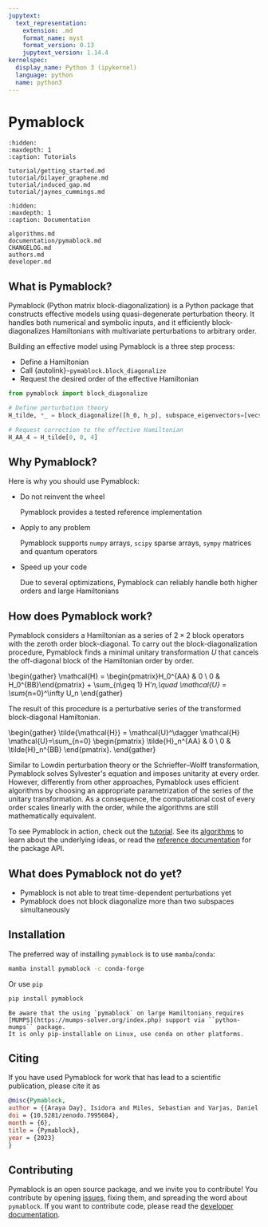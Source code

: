 ```yaml
---
jupytext:
  text_representation:
    extension: .md
    format_name: myst
    format_version: 0.13
    jupytext_version: 1.14.4
kernelspec:
  display_name: Python 3 (ipykernel)
  language: python
  name: python3
---
```


# Pymablock

```{toctree}
:hidden:
:maxdepth: 1
:caption: Tutorials

tutorial/getting_started.md
tutorial/bilayer_graphene.md
tutorial/induced_gap.md
tutorial/jaynes_cummings.md
```

```{toctree}
:hidden:
:maxdepth: 1
:caption: Documentation

algorithms.md
documentation/pymablock.md
CHANGELOG.md
authors.md
developer.md
```

## What is Pymablock?

Pymablock (Python matrix block-diagonalization) is a Python package that constructs
effective models using quasi-degenerate perturbation theory.
It handles both numerical and symbolic inputs, and it efficiently
block-diagonalizes Hamiltonians with multivariate perturbations to arbitrary
order.

Building an effective model using Pymablock is a three step process:

* Define a Hamiltonian
* Call {autolink}`~pymablock.block_diagonalize`
* Request the desired order of the effective Hamiltonian

```python
from pymablock import block_diagonalize

# Define perturbation theory
H_tilde, *_ = block_diagonalize([h_0, h_p], subspace_eigenvectors=[vecs_A, vecs_B])

# Request correction to the effective Hamiltonian
H_AA_4 = H_tilde[0, 0, 4]
```

## Why Pymablock?

Here is why you should use Pymablock:

* Do not reinvent the wheel

  Pymablock provides a tested reference implementation

* Apply to any problem

  Pymablock supports `numpy` arrays, `scipy` sparse arrays, `sympy` matrices and
  quantum operators

* Speed up your code

  Due to several optimizations, Pymablock can reliably handle both higher orders
  and large Hamiltonians

## How does Pymablock work?

Pymablock considers a Hamiltonian as a series of $2\times 2$ block operators
with the zeroth order block-diagonal.
To carry out the block-diagonalization procedure, Pymablock finds a minimal
unitary transformation $U$ that cancels the off-diagonal block of the
Hamiltonian order by order.

\begin{gather}
\mathcal{H} = \begin{pmatrix}H_0^{AA} & 0 \\ 0 & H_0^{BB}\end{pmatrix} + \sum_{n\geq 1} H'_n,\quad
\mathcal{U} = \sum_{n=0}^\infty U_n
\end{gather}

The result of this procedure is a perturbative series of the transformed
block-diagonal Hamiltonian.

\begin{gather}
\tilde{\mathcal{H}} = \mathcal{U}^\dagger \mathcal{H} \mathcal{U}=\sum_{n=0}
\begin{pmatrix}
\tilde{H}_n^{AA} & 0 \\
0 & \tilde{H}_n^{BB}
\end{pmatrix}.
\end{gather}

Similar to Lowdin perturbation theory or the Schrieffer–Wolff transformation,
Pymablock solves Sylvester's equation and imposes unitarity at every order.
However, differently from other approaches, Pymablock uses efficient algorithms
by choosing an appropriate parametrization of the series of the unitary
transformation.
As a consequence, the computational cost of every order scales linearly with
the order, while the algorithms are still mathematically equivalent.

To see Pymablock in action, check out the [tutorial](tutorial/getting_started.md).
See its [algorithms](algorithms.md) to learn about the underlying ideas, or read
the [reference documentation](documentation/pymablock.md) for the package API.

## What does Pymablock not do yet?

* Pymablock is not able to treat time-dependent perturbations yet
* Pymablock does not block diagonalize more than two subspaces simultaneously

## Installation

The preferred way of installing `pymablock` is to use `mamba`/`conda`:

```bash
mamba install pymablock -c conda-forge
```

Or use `pip`

```bash
pip install pymablock
```

```{important}
Be aware that the using `pymablock` on large Hamiltonians requires
[MUMPS](https://mumps-solver.org/index.php) support via ``python-mumps`` package.
It is only pip-installable on Linux, use conda on other platforms.
```

## Citing

If you have used Pymablock for work that has lead to a scientific publication,
please cite it as

```bibtex
@misc{Pymablock,
author = {{Araya Day}, Isidora and Miles, Sebastian and Varjas, Daniel and Akhmerov, Anton R.},
doi = {10.5281/zenodo.7995684},
month = {6},
title = {Pymablock},
year = {2023}
}
```

## Contributing

Pymablock is an open source package, and we invite you to contribute!
You contribute by opening [issues](https://gitlab.kwant-project.org/qt/pymablock/-/issues),
fixing them, and spreading the word about `pymablock`.
If you want to contribute code, please read the [developer documentation](developer.md).
